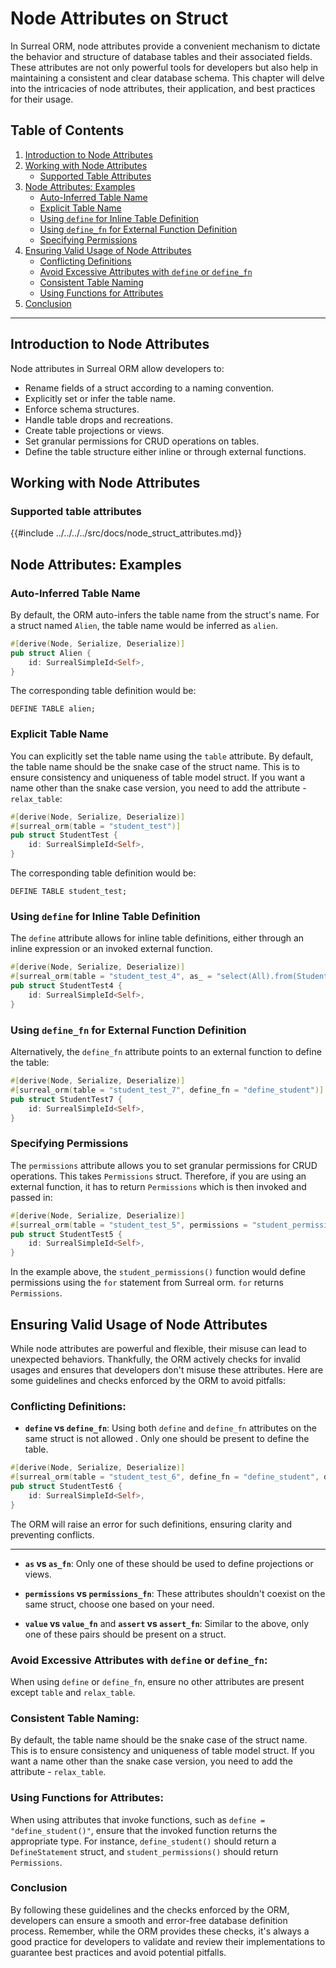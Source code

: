 # Node Attributes on Struct

In Surreal ORM, node attributes provide a convenient mechanism to dictate the
behavior and structure of database tables and their associated fields. These
attributes are not only powerful tools for developers but also help in
maintaining a consistent and clear database schema. This chapter will delve into
the intricacies of node attributes, their application, and best practices for
their usage.

## Table of Contents

1. [Introduction to Node Attributes](#introduction-to-node-attributes)
2. [Working with Node Attributes](#working-with-node-attributes)
   - [Supported Table Attributes](#supported-table-attributes)
3. [Node Attributes: Examples](#node-attributes-examples)
   - [Auto-Inferred Table Name](#auto-inferred-table-name)
   - [Explicit Table Name](#explicit-table-name)
   - [Using `define` for Inline Table Definition](#using-define-for-inline-table-definition)
   - [Using `define_fn` for External Function Definition](#using-define_fn-for-external-function-definition)
   - [Specifying Permissions](#specifying-permissions)
4. [Ensuring Valid Usage of Node Attributes](#ensuring-valid-usage-of-node-attributes)
   - [Conflicting Definitions](#conflicting-definitions)
   - [Avoid Excessive Attributes with `define` or `define_fn`](#avoid-excessive-attributes-with-define-or-define_fn)
   - [Consistent Table Naming](#consistent-table-naming)
   - [Using Functions for Attributes](#using-functions-for-attributes)
5. [Conclusion](#conclusion)

---

## Introduction to Node Attributes

Node attributes in Surreal ORM allow developers to:

- Rename fields of a struct according to a naming convention.
- Explicitly set or infer the table name.
- Enforce schema structures.
- Handle table drops and recreations.
- Create table projections or views.
- Set granular permissions for CRUD operations on tables.
- Define the table structure either inline or through external functions.

## Working with Node Attributes

### Supported table attributes

{{#include ../../../../src/docs/node_struct_attributes.md}}

## Node Attributes: Examples

### Auto-Inferred Table Name

By default, the ORM auto-infers the table name from the struct's name. For a
struct named `Alien`, the table name would be inferred as `alien`.

```rust
#[derive(Node, Serialize, Deserialize)]
pub struct Alien {
    id: SurrealSimpleId<Self>,
}
```

The corresponding table definition would be:

```
DEFINE TABLE alien;
```

### Explicit Table Name

You can explicitly set the table name using the `table` attribute. By
default, the table name should be the snake case of the struct name. This is to
ensure consistency and uniqueness of table model struct. If you want a name
other than the snake case version, you need to add the attribute -
`relax_table`:

```rust
#[derive(Node, Serialize, Deserialize)]
#[surreal_orm(table = "student_test")]
pub struct StudentTest {
    id: SurrealSimpleId<Self>,
}
```

The corresponding table definition would be:

```
DEFINE TABLE student_test;
```

### Using `define` for Inline Table Definition

The `define` attribute allows for inline table definitions, either through an
inline expression or an invoked external function.

```rust
#[derive(Node, Serialize, Deserialize)]
#[surreal_orm(table = "student_test_4", as_ = "select(All).from(Student::table())", define = "define_student()")]
pub struct StudentTest4 {
    id: SurrealSimpleId<Self>,
}
```

### Using `define_fn` for External Function Definition

Alternatively, the `define_fn` attribute points to an external function to
define the table:

```rust
#[derive(Node, Serialize, Deserialize)]
#[surreal_orm(table = "student_test_7", define_fn = "define_student")]
pub struct StudentTest7 {
    id: SurrealSimpleId<Self>,
}
```

### Specifying Permissions

The `permissions` attribute allows you to set granular permissions for CRUD
operations. This takes `Permissions` struct. Therefore, if you are using an
external function, it has to return `Permissions` which is then invoked and
passed in:

```rust
#[derive(Node, Serialize, Deserialize)]
#[surreal_orm(table = "student_test_5", permissions = "student_permissions()")]
pub struct StudentTest5 {
    id: SurrealSimpleId<Self>,
}
```

In the example above, the `student_permissions()` function would define
permissions using the `for` statement from Surreal orm. `for` returns
`Permissions`.

## Ensuring Valid Usage of Node Attributes

While node attributes are powerful and flexible, their misuse can lead to
unexpected behaviors. Thankfully, the ORM actively checks for invalid usages and
ensures that developers don't misuse these attributes. Here are some guidelines
and checks enforced by the ORM to avoid pitfalls:

### **Conflicting Definitions**:

- **`define` vs `define_fn`**: Using both `define` and `define_fn` attributes on
  the same struct is not allowed . Only one should be present to define the
  table.

```rust
#[derive(Node, Serialize, Deserialize)]
#[surreal_orm(table = "student_test_6", define_fn = "define_student", define = "define_student()")]
pub struct StudentTest6 {
    id: SurrealSimpleId<Self>,
}
```

The ORM will raise an error for such definitions, ensuring clarity and
preventing conflicts.

---

- **`as` vs `as_fn`**: Only one of these should be used to define projections or
  views.

- **`permissions` vs `permissions_fn`**: These attributes shouldn't coexist on
  the same struct, choose one based on your need.

- **`value` vs `value_fn`** and **`assert` vs `assert_fn`**: Similar to the
  above, only one of these pairs should be present on a struct.

### **Avoid Excessive Attributes with `define` or `define_fn`**:

When using `define` or `define_fn`, ensure no other attributes are present
except `table` and `relax_table`.

### **Consistent Table Naming**:

By default, the table name should be the snake case of the struct name. This is
to ensure consistency and uniqueness of table model struct. If you want a name
other than the snake case version, you need to add the attribute -
`relax_table`.

### **Using Functions for Attributes**:

When using attributes that invoke functions, such as
`define = "define_student()"`, ensure that the invoked function returns the
appropriate type. For instance, `define_student()` should return a
`DefineStatement` struct, and `student_permissions()` should return
`Permissions`.

### Conclusion

By following these guidelines and the checks enforced by the ORM, developers can
ensure a smooth and error-free database definition process. Remember, while the
ORM provides these checks, it's always a good practice for developers to
validate and review their implementations to guarantee best practices and avoid
potential pitfalls.
